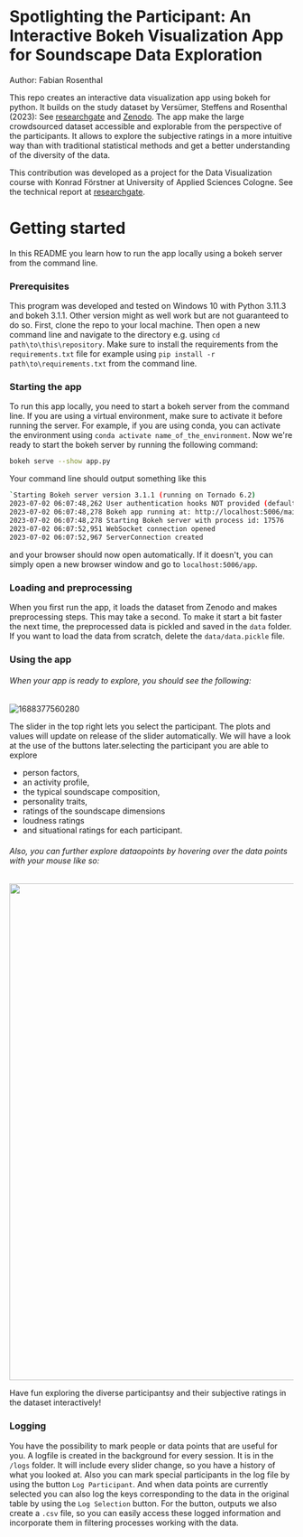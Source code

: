 # Spotlighting the Participant: An Interactive Bokeh Visualization App for Soundscape Data Exploration

Author: Fabian Rosenthal

This repo creates an interactive data visualization app using bokeh for python. It builds on the study dataset by Versümer, Steffens and Rosenthal (2023): See [researchgate](https://www.researchgate.net/publication/369062819_Extensive_crowdsourced_dataset_of_in-situ_evaluated_binaural_soundscapes_of_private_dwellings_containing_subjective_sound-related_and_situational_ratings_along_with_person_factors_to_study_time-varyin) and [Zenodo](10.5281/zenodo.7858848).
The app make the large crowdsourced dataset accessible and explorable from the perspective of the participants. It allows to explore the subjective ratings in a more intuitive way than with traditional statistical methods and get a better understanding of the diversity of the data.

This contribution was developed as a project for the Data Visualization course with Konrad Förstner at University of Applied Sciences Cologne. See the technical report at [researchgate](https://www.researchgate.net/publication/372214407_Spotlighting_the_Participant_An_Interactive_Bokeh_Visualization_App_for_Soundscape_Data_Exploration).

# Getting started

In this README you learn how to run the app locally using a bokeh server from the command line.

### Prerequisites

This program was developed and tested on Windows 10 with Python 3.11.3 and bokeh 3.1.1. Other version might as well work but are not guaranteed to do so.
First, clone the repo to your local machine. Then open a new command line and navigate to the directory e.g. using `cd path\to\this\repository`.
Make sure to install the requirements from the `requirements.txt` file for example using `pip install -r path\to\requirements.txt` from the command line.

### Starting the app

To run this app locally, you need to start a bokeh server from the command line.
If you are using a virtual environment, make sure to activate it before running the server.
For example, if you are using conda, you can activate the environment using `conda activate name_of_the_environment`.
Now we're ready to start the bokeh server by running the following command:

```bash
bokeh serve --show app.py
```

Your command line should output something like this

```bash
`Starting Bokeh server version 3.1.1 (running on Tornado 6.2)
2023-07-02 06:07:48,262 User authentication hooks NOT provided (default user enabled)
2023-07-02 06:07:48,278 Bokeh app running at: http://localhost:5006/main
2023-07-02 06:07:48,278 Starting Bokeh server with process id: 17576
2023-07-02 06:07:52,951 WebSocket connection opened
2023-07-02 06:07:52,967 ServerConnection created
```

and your browser should now open automatically. If it doesn't, you can simply open a new browser window and go to `localhost:5006/app`.

### Loading and preprocessing

When you first run the app, it loads the dataset from Zenodo and makes preprocessing steps. This may take a second.
To make it start a bit faster the next time, the preprocessed data is pickled and saved in the `data` folder.
If you want to load the data from scratch, delete the `data/data.pickle` file.

### Using the app

###### When your app is ready to explore, you should see the following:

![1688377560280](image/README/1688377560280.png)

The slider in the top right lets you select the participant. The plots and values will update on release of the slider automatically. We will have a look at the use of the buttons later.selecting the participant you are able to explore

- person factors,
- an activity profile,
- the typical soundscape composition,
- personality traits,
- ratings of the soundscape dimensions
- loudness ratings
- and situational ratings for each participant.

###### Also, you can further explore dataopoints by hovering over the data points with your mouse like so:

<img src="image/README/1686254338655.png" width="880">

Have fun exploring the diverse participantsy and their subjective ratings in the dataset interactively!

### Logging

You have the possibility to mark people or data points that are useful for you. A logfile is created in the background for every session. It is in the `/logs` folder. It will include every slider change, so you have a history of what you looked at. Also you can mark special participants in the log file by using the button `Log Participant`. And when data points are currently selected you can also log the keys corresponding to the data in the original table by using the `Log Selection` button. For the button, outputs we also create a `.csv` file, so you can easily access these logged information and incorporate them in filtering processes working with the data.

